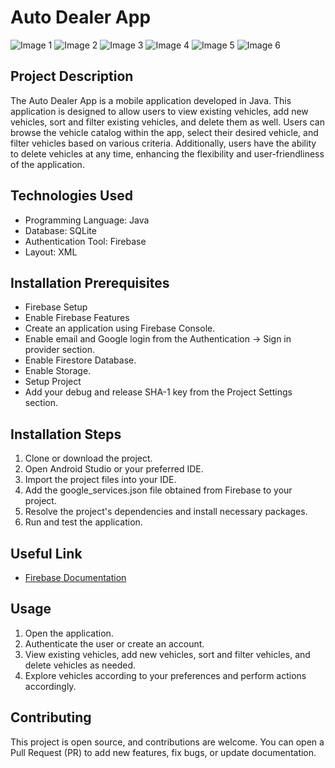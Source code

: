 # Auto Dealer App

![Image 1](link_to_image1) ![Image 2](link_to_image2) ![Image 3](link_to_image3) ![Image 4](link_to_image4) ![Image 5](link_to_image5) ![Image 6](link_to_image6)

## Project Description
The Auto Dealer App is a mobile application developed in Java. This application is designed to allow users to view existing vehicles, add new vehicles, sort and filter existing vehicles, and delete them as well. Users can browse the vehicle catalog within the app, select their desired vehicle, and filter vehicles based on various criteria. Additionally, users have the ability to delete vehicles at any time, enhancing the flexibility and user-friendliness of the application.

## Technologies Used
- Programming Language: Java
- Database: SQLite
- Authentication Tool: Firebase
- Layout: XML

## Installation Prerequisites
- Firebase Setup
- Enable Firebase Features
- Create an application using Firebase Console.
- Enable email and Google login from the Authentication -> Sign in provider section.
- Enable Firestore Database.
- Enable Storage.
- Setup Project
- Add your debug and release SHA-1 key from the Project Settings section.

## Installation Steps
1. Clone or download the project.
2. Open Android Studio or your preferred IDE.
3. Import the project files into your IDE.
4. Add the google_services.json file obtained from Firebase to your project.
5. Resolve the project's dependencies and install necessary packages.
6. Run and test the application.

## Useful Link
- [Firebase Documentation](https://firebase.google.com/docs)

## Usage
1. Open the application.
2. Authenticate the user or create an account.
3. View existing vehicles, add new vehicles, sort and filter vehicles, and delete vehicles as needed.
4. Explore vehicles according to your preferences and perform actions accordingly.

## Contributing
This project is open source, and contributions are welcome. You can open a Pull Request (PR) to add new features, fix bugs, or update documentation.
